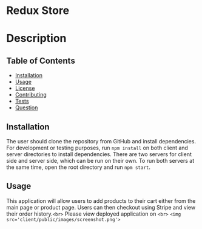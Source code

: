 # Redux Store

# Description

## Table of Contents

* [Installation](#installation)
* [Usage](#usage)
* [License](#license)
* [Contributing](#contributing)
* [Tests](#tests)
* [Question](#questions)

## Installation

The user should clone the repository from GitHub and install dependencies. For development or testing purposes, run `npm install` on both client and server directories to install dependencies. There are two servers for client side and server side, which can be run on their own. To run both servers at the same time, open the root directory and run `npm start`.

## Usage

This application will allow users to add products to their cart either from the main page or product page. Users can then checkout using Stripe and view their order history.`<br>`
Please view deployed application on `<br>`
`<img src='client/public/images/screenshot.png'>`
